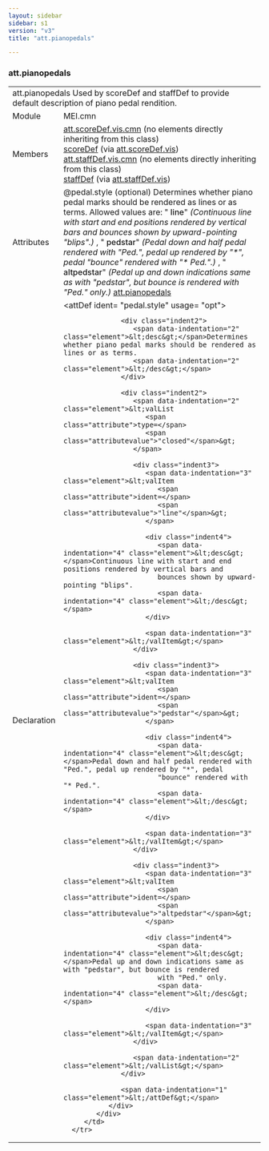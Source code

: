 ```yaml
---
layout: sidebar
sidebar: s1
version: "v3"
title: "att.pianopedals"

---
```


<div class="classSpec att">
   <h3 id="att.pianopedals">att.pianopedals</h3>
   <table class="wovenodd">
      <tr>
         <td colspan="2" class="wovenodd-col2">
            <span class="label">att.pianopedals</span> Used by scoreDef and staffDef to provide default description of piano pedal
            rendition.
         </td>
      </tr>
      <tr>
         <td class="wovenodd-col1">
            <span class="label" lang="en">Module</span>
         </td>
         <td class="wovenodd-col2">MEI.cmn</td>
      </tr>
      <tr>
         <td class="wovenodd-col1">
            <span class="label" lang="en">Members</span>
         </td>
         <td class="wovenodd-col2">
            <div class="parent">
               <div>
                  <span>
                     <a class="link_odd_classSpec" href="/{{ page.version }}/att.scoreDef.vis.cmn">att.scoreDef.vis.cmn</a> (no elements directly inheriting from this class)
                  </span>
               </div>
               <div>
                  <a class="link_odd_elementSpec" href="/{{ page.version }}/scoreDef">scoreDef</a>
                  <span> (via 
                     <a class="link_odd_classSpec" href="/{{ page.version }}/att.scoreDef.vis">att.scoreDef.vis</a>)
                  </span>
               </div>
               <div>
                  <span>
                     <a class="link_odd_classSpec" href="/{{ page.version }}/att.staffDef.vis.cmn">att.staffDef.vis.cmn</a> (no elements directly inheriting from this class)
                  </span>
               </div>
               <div>
                  <a class="link_odd_elementSpec" href="/{{ page.version }}/staffDef">staffDef</a>
                  <span> (via 
                     <a class="link_odd_classSpec" href="/{{ page.version }}/att.staffDef.vis">att.staffDef.vis</a>)
                  </span>
               </div>
            </div>
         </td>
      </tr>
      <tr>
         <td class="wovenodd-col1">
            <span class="label" lang="en">Attributes</span>
         </td>
         <td class="wovenodd-col2">
            <div class="attributeDef">
               <span class="attribute">@pedal.style</span>
               <span class="attributeUsage">(optional)</span>
               <span class="attributeDesc">Determines whether piano pedal marks should be rendered as lines or as terms.</span>
               Allowed values are:
               "
               <span style="font-weight: 500;">line</span>" 
               <i>(Continuous line with start and end positions rendered by vertical bars and
                  bounces shown by upward-pointing "blips".)
               </i>,  "
               <span style="font-weight: 500;">pedstar</span>" 
               <i>(Pedal down and half pedal rendered with "Ped.", pedal up rendered by "*", pedal
                  "bounce" rendered with "* Ped.".)
               </i>,  "
               <span style="font-weight: 500;">altpedstar</span>" 
               <i>(Pedal up and down indications same as with "pedstar", but bounce is rendered
                  with "Ped." only.)
               </i>
               <span class="attributeClasses">
                  <a class="link_odd" href="/{{ page.version }}/att.pianopedals">att.pianopedals</a>
               </span>
            </div>
         </td>
      </tr>
      <tr>
         <td class="wovenodd-col1">
            <span class="label" lang="en">Declaration</span>
         </td>
         <td class="wovenodd-col2">
            <div xml:space="preserve" class="pre">
               <div class="indent1">
                  <span data-indentation="1" class="element">&lt;attDef 
                     <span class="attribute">ident=</span>
                     <span class="attributevalue">"pedal.style"</span> 
                     <span class="attribute">usage=</span>
                     <span class="attributevalue">"opt"</span>&gt;
                  </span>
                  
                  <div class="indent2">
                     <span data-indentation="2" class="element">&lt;desc&gt;</span>Determines whether piano pedal marks should be rendered as lines or as terms.
                     <span data-indentation="2" class="element">&lt;/desc&gt;</span>
                  </div>
                  
                  <div class="indent2">
                     <span data-indentation="2" class="element">&lt;valList 
                        <span class="attribute">type=</span>
                        <span class="attributevalue">"closed"</span>&gt;
                     </span>
                     
                     <div class="indent3">
                        <span data-indentation="3" class="element">&lt;valItem 
                           <span class="attribute">ident=</span>
                           <span class="attributevalue">"line"</span>&gt;
                        </span>
                        
                        <div class="indent4">
                           <span data-indentation="4" class="element">&lt;desc&gt;</span>Continuous line with start and end positions rendered by vertical bars and
                           bounces shown by upward-pointing "blips".
                           <span data-indentation="4" class="element">&lt;/desc&gt;</span>
                        </div>
                        
                        <span data-indentation="3" class="element">&lt;/valItem&gt;</span>
                     </div>
                     
                     <div class="indent3">
                        <span data-indentation="3" class="element">&lt;valItem 
                           <span class="attribute">ident=</span>
                           <span class="attributevalue">"pedstar"</span>&gt;
                        </span>
                        
                        <div class="indent4">
                           <span data-indentation="4" class="element">&lt;desc&gt;</span>Pedal down and half pedal rendered with "Ped.", pedal up rendered by "*", pedal
                           "bounce" rendered with "* Ped.".
                           <span data-indentation="4" class="element">&lt;/desc&gt;</span>
                        </div>
                        
                        <span data-indentation="3" class="element">&lt;/valItem&gt;</span>
                     </div>
                     
                     <div class="indent3">
                        <span data-indentation="3" class="element">&lt;valItem 
                           <span class="attribute">ident=</span>
                           <span class="attributevalue">"altpedstar"</span>&gt;
                        </span>
                        
                        <div class="indent4">
                           <span data-indentation="4" class="element">&lt;desc&gt;</span>Pedal up and down indications same as with "pedstar", but bounce is rendered
                           with "Ped." only.
                           <span data-indentation="4" class="element">&lt;/desc&gt;</span>
                        </div>
                        
                        <span data-indentation="3" class="element">&lt;/valItem&gt;</span>
                     </div>
                     
                     <span data-indentation="2" class="element">&lt;/valList&gt;</span>
                  </div>
                  
                  <span data-indentation="1" class="element">&lt;/attDef&gt;</span>
               </div>
            </div>
         </td>
      </tr>
   </table>
</div>